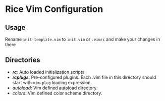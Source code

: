 # Rice Vim Configuration

## Usage

Rename `init-template.vim` to `init.vim` or `.vimrc` and make your changes in there

## Directories

- *__rc__*: Auto loaded initialization scripts
- *__rcplugs__*: Pre-configured plugins. Each .vim file in this directory should start with `vim-plug` loading expression.
- *autoload*: Vim defined autoload directory.
- *colors*: Vim defined color scheme directory.
